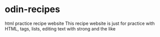 # odin-recipes
html practice recipe website
This recipe website is just for practice with HTML, tags, lists, editing text with strong and the like